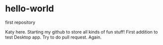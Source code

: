 # hello-world
first repository

Katy here. Starting my github to store all kinds of fun stuff! 
First addition to test Desktop app.
Try to do pull request. Again. 

